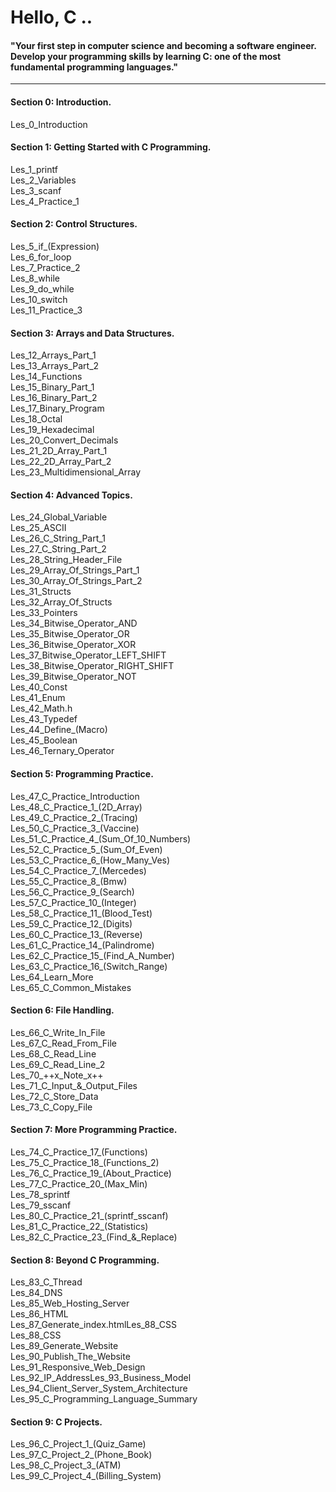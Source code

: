 # Hello, C ..

#### "Your first step in computer science and becoming a software engineer. Develop your programming skills by learning C: one of the most fundamental programming languages."

---

#### Section 0: Introduction.

Les_0_Introduction

#### Section 1: Getting Started with C Programming.

Les_1_printf  
Les_2_Variables  
Les_3_scanf  
Les_4_Practice_1

#### Section 2: Control Structures.

Les_5_if_(Expression)  
Les_6_for_loop  
Les_7_Practice_2  
Les_8_while  
Les_9_do_while  
Les_10_switch  
Les_11_Practice_3  

#### Section 3: Arrays and Data Structures.

Les_12_Arrays_Part_1  
Les_13_Arrays_Part_2  
Les_14_Functions  
Les_15_Binary_Part_1  
Les_16_Binary_Part_2  
Les_17_Binary_Program  
Les_18_Octal  
Les_19_Hexadecimal  
Les_20_Convert_Decimals  
Les_21_2D_Array_Part_1  
Les_22_2D_Array_Part_2  
Les_23_Multidimensional_Array  

#### Section 4: Advanced Topics.

Les_24_Global_Variable  
Les_25_ASCII  
Les_26_C_String_Part_1  
Les_27_C_String_Part_2  
Les_28_String_Header_File  
Les_29_Array_Of_Strings_Part_1  
Les_30_Array_Of_Strings_Part_2  
Les_31_Structs  
Les_32_Array_Of_Structs  
Les_33_Pointers  
Les_34_Bitwise_Operator_AND  
Les_35_Bitwise_Operator_OR  
Les_36_Bitwise_Operator_XOR  
Les_37_Bitwise_Operator_LEFT_SHIFT  
Les_38_Bitwise_Operator_RIGHT_SHIFT  
Les_39_Bitwise_Operator_NOT  
Les_40_Const  
Les_41_Enum  
Les_42_Math.h  
Les_43_Typedef  
Les_44_Define_(Macro)  
Les_45_Boolean  
Les_46_Ternary_Operator  

#### Section 5: Programming Practice.

Les_47_C_Practice_Introduction  
Les_48_C_Practice_1_(2D_Array)  
Les_49_C_Practice_2_(Tracing)  
Les_50_C_Practice_3_(Vaccine)  
Les_51_C_Practice_4_(Sum_Of_10_Numbers)  
Les_52_C_Practice_5_(Sum_Of_Even)  
Les_53_C_Practice_6_(How_Many_Ves)  
Les_54_C_Practice_7_(Mercedes)  
Les_55_C_Practice_8_(Bmw)  
Les_56_C_Practice_9_(Search)  
Les_57_C_Practice_10_(Integer)  
Les_58_C_Practice_11_(Blood_Test)  
Les_59_C_Practice_12_(Digits)  
Les_60_C_Practice_13_(Reverse)  
Les_61_C_Practice_14_(Palindrome)  
Les_62_C_Practice_15_(Find_A_Number)  
Les_63_C_Practice_16_(Switch_Range)  
Les_64_Learn_More  
Les_65_C_Common_Mistakes  

#### Section 6: File Handling.

Les_66_C_Write_In_File  
Les_67_C_Read_From_File  
Les_68_C_Read_Line  
Les_69_C_Read_Line_2  
Les_70_++x_Note_x++  
Les_71_C_Input_&_Output_Files  
Les_72_C_Store_Data  
Les_73_C_Copy_File  

#### Section 7: More Programming Practice.

Les_74_C_Practice_17_(Functions)  
Les_75_C_Practice_18_(Functions_2)  
Les_76_C_Practice_19_(About_Practice)  
Les_77_C_Practice_20_(Max_Min)  
Les_78_sprintf  
Les_79_sscanf  
Les_80_C_Practice_21_(sprintf_sscanf)  
Les_81_C_Practice_22_(Statistics)  
Les_82_C_Practice_23_(Find_&_Replace)  

#### Section 8: Beyond C Programming.

Les_83_C_Thread  
Les_84_DNS  
Les_85_Web_Hosting_Server  
Les_86_HTML  
Les_87_Generate_index.htmlLes_88_CSS  
Les_88_CSS  
Les_89_Generate_Website  
Les_90_Publish_The_Website  
Les_91_Responsive_Web_Design  
Les_92_IP_AddressLes_93_Business_Model  
Les_94_Client_Server_System_Architecture  
Les_95_C_Programming_Language_Summary  

#### Section 9: C Projects.

Les_96_C_Project_1_(Quiz_Game)  
Les_97_C_Project_2_(Phone_Book)  
Les_98_C_Project_3_(ATM)  
Les_99_C_Project_4_(Billing_System)  